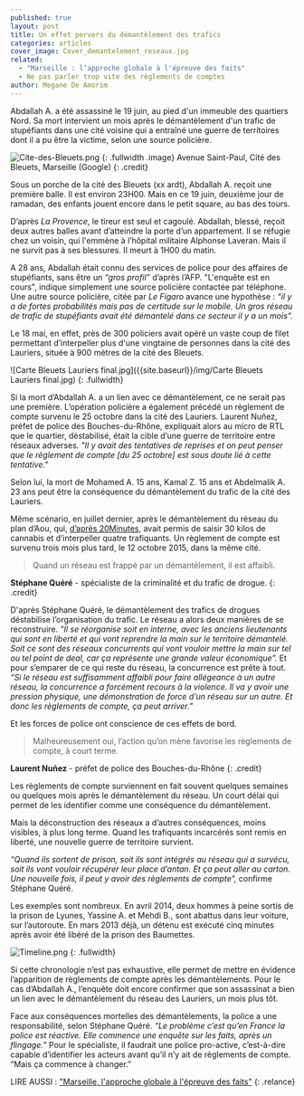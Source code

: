 ```yaml
---
published: true
layout: post
title: Un effet pervers du démantèlement des trafics
categories: articles
cover_image: Cover_demantelement_reseaux.jpg
related: 
  - "Marseille : l’approche globale à l'épreuve des faits"
  - Ne pas parler trop vite des règlements de comptes
author: Megane De Amorim
---
```




Abdallah A. a été assassiné le 19 juin, au pied d'un immeuble des quartiers Nord. Sa mort intervient un mois après le démantèlement d'un trafic de stupéfiants dans une cité voisine qui a entraîné une guerre de territoires dont il a pu être la victime, selon une source policière.

![Cite-des-Bleuets.png]({{site.baseurl}}/img/Cite-des-Bleuets.png)
{: .fullwidth .image}
Avenue Saint-Paul, Cité des Bleuets, Marseille (Google)
{: .credit}

Sous un porche de la cité des Bleuets (xx ardt), Abdallah A. reçoit une première balle. Il est environ 23H00. Mais en ce 19 juin, deuxième jour de ramadan, des enfants jouent encore dans le petit square, au bas des tours. 

D’après _La Provence_, le tireur est seul et cagoulé. Abdallah, blessé, reçoit deux autres balles avant d’atteindre la porte d’un appartement. Il se réfugie chez un voisin, qui l'emmène à l’hôpital militaire Alphonse Laveran. Mais il ne survit pas à ses blessures. Il meurt à 1H00 du matin.

A 28 ans, Abdallah était connu des services de police pour des affaires de stupéfiants, sans être un _“gros profil”_ d’après l’AFP. "L'enquête est en cours", indique simplement une source policière contactée par téléphone. Une autre source policière, citée par _Le Figaro_ avance une hypothèse : _“il y a de fortes probabilités mais pas de certitude sur le mobile. Un gros réseau de trafic de stupéfiants avait été démantelé dans ce secteur il y a un mois”._ 

Le 18 mai, en effet, près de 300 policiers avait opéré un vaste coup de filet permettant d’interpeller plus d'une vingtaine de personnes dans la cité des Lauriers, située à 900 mètres de la cité des Bleuets. 

![Carte Bleuets Lauriers final.jpg]({{site.baseurl}}/img/Carte Bleuets Lauriers final.jpg)
{: .fullwidth}

Si la mort d’Abdallah A. a un lien avec ce démantèlement, ce ne serait pas une première. L’opération policière a également précédé un règlement de compte survenu le 25 octobre dans la cité des Lauriers. Laurent Nuñez, préfet de police des Bouches-du-Rhône, expliquait alors au micro de RTL que le quartier, déstabilisé, était la cible d’une guerre de territoire entre réseaux adverses. _"Il y avait des tentatives de reprises et on peut penser que le règlement de compte [du 25 octobre] est sous doute lié à cette tentative."_

Selon lui, la mort de Mohamed A. 15 ans, Kamal Z. 15 ans et Abdelmalik A. 23 ans peut être la conséquence du démantèlement du trafic de la cité des Lauriers.

Même scénario, en juillet dernier, après le démantèlement du réseau du plan d’Aou, qui, [d’après 20Minutes](http://www.20minutes.fr/marseille/1647795-20150707-marseille-nouvelle-approche-lutter-contre-trafics-stups), avait permis de saisir 30 kilos de cannabis et d’interpeller quatre trafiquants. Un règlement de compte est survenu trois mois plus tard, le 12 octobre 2015, dans la même cité. 


> Quand un réseau est frappé par un démantèlement, il est affaibli.

**Stéphane Quéré** - spécialiste de la criminalité et du trafic de drogue.
{: .credit}

D'après Stéphane Quéré, le démantèlement des trafics de drogues déstabilise l’organisation du trafic. Le réseau a alors deux manières de se reconstruire. _"Il se réorganise soit en interne, avec les anciens lieutenants qui sont en liberté et qui vont reprendre la main sur le territoire démantelé. Soit ce sont des réseaux concurrents qui vont vouloir mettre la main sur tel ou tel point de deal, car ça représente une grande valeur économique”._ Et pour s’emparer de ce qui reste du réseau, la concurrence est prête à tout. _“Si le réseau est suffisamment affaibli pour faire allégeance à un autre réseau, la concurrence a forcément recours à la violence. Il va y avoir une pression physique, une démonstration de force d’un réseau sur un autre. Et donc les règlements de compte, ça peut arriver.”_

Et les forces de police ont conscience de ces effets de bord.


> Malheureusement oui, l’action qu’on mène favorise les règlements de compte, à court terme.

**Laurent Nuñez** - préfet de police des Bouches-du-Rhône
{: .credit}

Les règlements de compte surviennent en fait souvent quelques semaines ou quelques mois après le démantèlement du réseau. Un court délai qui permet de les identifier comme une conséquence du démantèlement. 

Mais la déconstruction des réseaux a d’autres conséquences, moins visibles, à plus long terme. Quand les trafiquants incarcérés sont remis en liberté, une nouvelle guerre de territoire survient.

_“Quand ils sortent de prison, soit ils sont intégrés au réseau qui a survécu, soit ils vont vouloir récupérer leur place d’antan. Et ça peut aller au carton. Une nouvelle fois, il peut y avoir des règlements de compte”,_ confirme Stéphane Quéré.

Les exemples sont nombreux. En avril 2014, deux hommes à peine sortis de la prison de Lyunes, Yassine A. et Mehdi B., sont abattus dans leur voiture, sur l’autoroute. En mars 2013 déjà, un détenu est exécuté cinq minutes après avoir été libéré de la prison des Baumettes. 

![Timeline.png]({{site.baseurl}}/img/Timeline.png)
{: .fullwidth}

Si cette chronologie n’est pas exhaustive, elle permet de mettre en évidence l’apparition de règlements de compte après les démantèlements. Pour le cas d’Abdallah A., l’enquête doit encore confirmer que son assassinat a bien un lien avec le démantèlement du réseau des Lauriers, un mois plus tôt.

Face aux conséquences mortelles des démantèlements, la police a une responsabilité, selon Stéphane Quéré. _“Le problème c’est qu’en France la police est réactive. Elle commence une enquête sur les faits, après un flingage.”_ Pour le spécialiste, il faudrait une police pro-active, c’est-à-dire capable d’identifier les acteurs avant qu’il n’y ait de règlements de compte. 
“Mais ça commence à changer.” 

LIRE AUSSI : ["Marseille, l'approche globale à l'épreuve des faits"](https://)
{: .relance}
